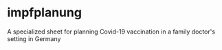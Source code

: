 # impfplanung
A specialized sheet for planning Covid-19 vaccination in a family doctor's setting in Germany
